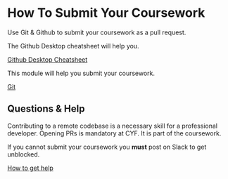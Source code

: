 <!--
Do not edit this file.
Make a change to the template and then pull changes
Repo: https://github.com/CodeYourFuture/Module-Template
-->

# How To Submit Your Coursework

Use Git & Github to submit your coursework as a pull request.

The Github Desktop cheatsheet will help you.

[Github Desktop Cheatsheet](http://syllabus.codeyourfuture.io/git/cheatsheet)

This module will help you submit your coursework.

[Git](http://syllabus.codeyourfuture.io/git/index)

## Questions & Help

Contributing to a remote codebase is a necessary skill for a professional developer. Opening PRs is mandatory at CYF. It is part of the coursework.

If you cannot submit your coursework you **must** post on Slack to get unblocked.

[How to get help](./HOW-TO-GET-HELP.md)
